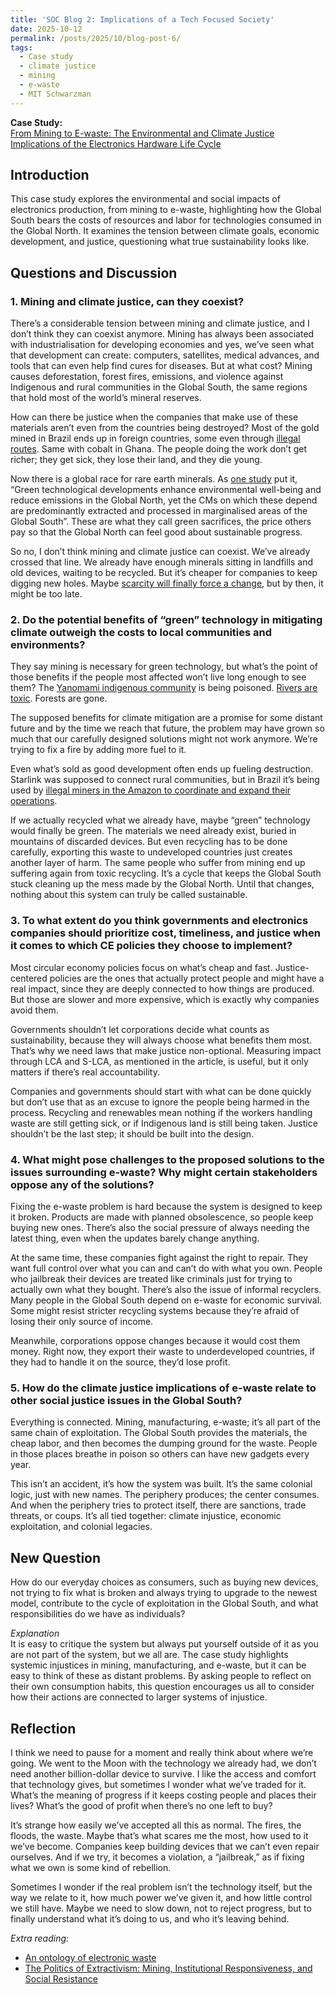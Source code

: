 ```yaml
---
title: 'SOC Blog 2: Implications of a Tech Focused Society'
date: 2025-10-12
permalink: /posts/2025/10/blog-post-6/
tags:
  - Case study
  - climate justice
  - mining
  - e-waste
  - MIT Schwarzman
---
```


**Case Study:**  
[From Mining to E-waste: The Environmental and Climate Justice Implications of the Electronics Hardware Life Cycle](https://mit-serc.pubpub.org/pub/w9ht6hue/release/5?readingCollection=ca73f7c0)

Introduction
---
This case study explores the environmental and social impacts of electronics production, from mining to e-waste, highlighting how the Global South bears the costs of resources and labor for technologies consumed in the Global North. It examines the tension between climate goals, economic development, and justice, questioning what true sustainability looks like.

Questions and Discussion
---
### 1. Mining and climate justice, can they coexist?

There’s a considerable tension between mining and climate justice, and I don’t think they can coexist anymore. Mining has always been associated with industrialisation for developing economies and yes, we’ve seen what that development can create: computers, satellites, medical advances, and tools that can even help find cures for diseases. But at what cost? Mining causes deforestation, forest fires, emissions, and violence against Indigenous and rural communities in the Global South, the same regions that hold most of the world’s mineral reserves.

How can there be justice when the companies that make use of these materials aren’t even from the countries being destroyed? Most of the gold mined in Brazil ends up in foreign countries, some even through [illegal routes](https://www.thebureauinvestigates.com/stories/2025-02-20/stonex-bought-illicit-gold-from-the-amazon-rainforest). Same with cobalt in Ghana. The people doing the work don’t get richer; they get sick, they lose their land, and they die young.

Now there is a global race for rare earth minerals. As [one study](https://www.sciencedirect.com/science/article/pii/S2214790X24001060#sec0003) put it, “Green technological developments enhance environmental well-being and reduce emissions in the Global North, yet the CMs on which these depend are predominantly extracted and processed in marginalised areas of the Global South”. These are what they call green sacrifices, the price others pay so that the Global North can feel good about sustainable progress.

So no, I don’t think mining and climate justice can coexist. We’ve already crossed that line. We already have enough minerals sitting in landfills and old devices, waiting to be recycled. But it’s cheaper for companies to keep digging new holes. Maybe [scarcity will finally force a change](https://tdcventures.com/the-real-cost-of-virgin-metals-vs-recycled-metals-in-a-resource-constrained-world), but by then, it might be too late.

### 2. Do the potential benefits of  “green” technology in mitigating climate outweigh the costs to local communities and environments? 

They say mining is necessary for green technology, but what’s the point of those benefits if the people most affected won’t live long enough to see them? The [Yanomami indigenous community](https://e360.yale.edu/features/brazil-yanomami-mining-malaria-malnutrition-lula) is being poisoned. [Rivers are toxic](https://apnews.com/article/brazil-indigenous-amazon-mining-cop30-vale-xikrin-9f8643135fad5fbcfe6092b1dec00304). Forests are gone.

The supposed benefits for climate mitigation are a promise for some distant future and by the time we reach that future, the problem may have grown so much that our carefully designed solutions might not work anymore. We’re trying to fix a fire by adding more fuel to it.

Even what’s sold as good development often ends up fueling destruction. Starlink was supposed to connect rural communities, but in Brazil it’s being used by [illegal miners in the Amazon to coordinate and expand their operations](https://www.mining.com/elon-musks-starlink-linked-to-illegal-mining-in-brazil/). 

If we actually recycled what we already have, maybe “green” technology would finally be green. The materials we need already exist, buried in mountains of discarded devices. But even recycling has to be done carefully, exporting this waste to undeveloped countries just creates another layer of harm. The same people who suffer from mining end up suffering again from toxic recycling. It’s a cycle that keeps the Global South stuck cleaning up the mess made by the Global North. Until that changes, nothing about this system can truly be called sustainable.

### 3. To what extent do you think governments and electronics companies should prioritize cost, timeliness, and justice when it comes to which CE policies they choose to implement?

Most circular economy policies focus on what’s cheap and fast. Justice-centered policies are the ones that actually protect people and might have a real impact, since they are deeply connected to how things are produced. But those are slower and more expensive, which is exactly why companies avoid them.

Governments shouldn’t let corporations decide what counts as sustainability, because they will always choose what benefits them most. That’s why we need laws that make justice non-optional. Measuring impact through LCA and S-LCA, as mentioned in the article, is useful, but it only matters if there’s real accountability.

Companies and governments should start with what can be done quickly but don’t use that as an excuse to ignore the people being harmed in the process. Recycling and renewables mean nothing if the workers handling waste are still getting sick, or if Indigenous land is still being taken. Justice shouldn’t be the last step; it should be built into the design.

### 4. What might pose challenges to the proposed solutions to the issues surrounding e-waste? Why might certain stakeholders oppose any of the solutions?

Fixing the e-waste problem is hard because the system is designed to keep it broken. Products are made with planned obsolescence, so people keep buying new ones. There’s also the social pressure of always needing the latest thing, even when the updates barely change anything. 

At the same time, these companies fight against the right to repair. They want full control over what you can and can’t do with what you own. People who jailbreak their devices are treated like criminals just for trying to actually own what they bought. 
There’s also the issue of informal recyclers. Many people in the Global South depend on e-waste for economic survival. Some might resist stricter recycling systems because they’re afraid of losing their only source of income.

Meanwhile, corporations oppose changes because it would cost them money. Right now, they export their waste to underdeveloped countries, if they had to handle it on the source, they’d lose profit. 

### 5. How do the climate justice implications of e-waste relate to other social justice issues in the Global South?

Everything is connected. Mining, manufacturing, e-waste; it’s all part of the same chain of exploitation. The Global South provides the materials, the cheap labor, and then becomes the dumping ground for the waste. People in those places breathe in poison so others can have new gadgets every year.

This isn’t an accident, it’s how the system was built. It’s the same colonial logic, just with new names. The periphery produces; the center consumes. And when the periphery tries to protect itself, there are sanctions, trade threats, or coups. It’s all tied together: climate injustice, economic exploitation, and colonial legacies.

New Question
---
How do our everyday choices as consumers, such as buying new devices, not trying to fix what is broken and always trying to upgrade to the newest model, contribute to the cycle of exploitation in the Global South, and what responsibilities do we have as individuals?

*Explanation*<br>
It is easy to critique the system but always put yourself outside of it as you are not part of the system, but we all are. The case study highlights systemic injustices in mining, manufacturing, and e-waste, but it can be easy to think of these as distant problems. By asking people to reflect on their own consumption habits, this question encourages us all to consider how their actions are connected to larger systems of injustice.

Reflection
----
I think we need to pause for a moment and really think about where we’re going. We went to the Moon with the technology we already had, we don’t need another billion-dollar device to survive. I like the access and comfort that technology gives, but sometimes I wonder what we’ve traded for it. What’s the meaning of progress if it keeps costing people and places their lives? What’s the good of profit when there’s no one left to buy?

It’s strange how easily we’ve accepted all this as normal. The fires, the floods, the waste. Maybe that’s what scares me the most, how used to it we’ve become. Companies keep building devices that we can’t even repair ourselves. And if we try, it becomes a violation, a “jailbreak,” as if fixing what we own is some kind of rebellion.

Sometimes I wonder if the real problem isn’t the technology itself, but the way we relate to it, how much power we’ve given it, and how little control we still have. Maybe we need to slow down, not to reject progress, but to finally understand what it’s doing to us, and who it’s leaving behind.

*Extra reading:*
- [An ontology of electronic waste](https://theanarchistlibrary.org/library/an-ontology-of-electronic-waste)
- [The Politics of Extractivism: Mining, Institutional Responsiveness, and Social Resistance](https://doi.org/10.1016/j.worlddev.2023.106493)
